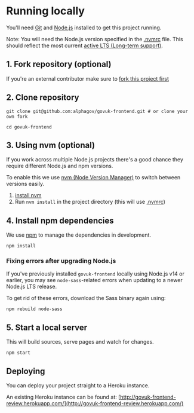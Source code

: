 # Running locally

You'll need [Git](https://help.github.com/articles/set-up-git/) and [Node.js](https://nodejs.org/en/) installed to get this project running.

Note: You will need the Node.js version specified in the [.nvmrc](/../../.nvmrc) file.
This should reflect the most current [active LTS (Long-term support)](https://github.com/nodejs/Release#release-schedule).

## 1. Fork repository (optional)

If you're an external contributor make sure to [fork this project first](https://help.github.com/articles/fork-a-repo/)

## 2. Clone repository

```
git clone git@github.com:alphagov/govuk-frontend.git # or clone your own fork

cd govuk-frontend
```

## 3. Using nvm (optional)

If you work across multiple Node.js projects there's a good chance they require different Node.js and npm versions.

To enable this we use [nvm (Node Version Manager)](https://github.com/creationix/nvm) to switch between versions easily.

1. [install nvm](https://github.com/creationix/nvm#installation)
2. Run `nvm install` in the project directory (this will use [.nvmrc](/../../.nvmrc))

## 4. Install npm dependencies

We use [npm](https://docs.npmjs.com/getting-started/what-is-npm) to manage the dependencies in development.

```
npm install
```

### Fixing errors after upgrading Node.js

If you've previously installed `govuk-frontend` locally using Node.js v14 or earlier, you may see `node-sass`-related errors when updating to a newer Node.js LTS release.

To get rid of these errors, download the Sass binary again using:

```
npm rebuild node-sass
```

## 5. Start a local server

This will build sources, serve pages and watch for changes.

```
npm start
```

## Deploying

You can deploy your project straight to a Heroku instance.

An existing Heroku instance can be found at: [http://govuk-frontend-review.herokuapp.com/](http://govuk-frontend-review.herokuapp.com/)
